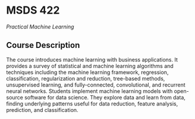 # MSDS 422
*Practical Machine Learning*

## Course Description
The course introduces machine learning with business applications. It provides a survey of statistical and machine learning algorithms and techniques including the machine learning framework, regression, classification, regularization and reduction, tree-based methods, unsupervised learning, and fully-connected, convolutional, and recurrent neural networks. Students implement machine learning models with open-source software for data science. They explore data and learn from data, finding underlying patterns useful for data reduction, feature analysis, prediction, and classification.
